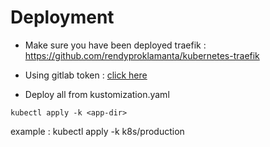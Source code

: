 # Deployment

- Make sure you have been deployed traefik :
<https://github.com/rendyproklamanta/kubernetes-traefik>

- Using gitlab token : [click here](gitlab-token.md)

- Deploy all from kustomization.yaml

```shell
kubectl apply -k <app-dir>
```

example : kubectl apply -k k8s/production
